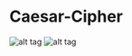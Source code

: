 # Caesar-Cipher

![alt tag](https://65.media.tumblr.com/52df908b8c7aaeb63d62fdcf4554f296/tumblr_o8opusgAzH1rm375oo1_500.png)
![alt tag](https://66.media.tumblr.com/ce5a56467254d97a1726ad7ccab3c7ef/tumblr_o8opusgAzH1rm375oo2_500.png)
